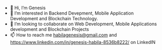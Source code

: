 - 👋 Hi, I’m Genesis
- 👀 I’m interested in Backend Devepment, Mobile Application Development and Blockchain Technology.
- 💞️ I’m looking to collaborate on Web Development, Mobile Applications development and Blockchain Projects
- 📫 How to reach me habilagenesis@gmail.com and https://www.linkedin.com/in/genesis-habila-8536b8222/ on LinkedIN

<!---
GenesisNorth/GenesisNorth is a ✨ special ✨ repository because its `README.md` (this file) appears on your GitHub profile.
You can click the Preview link to take a look at your changes.
--->

